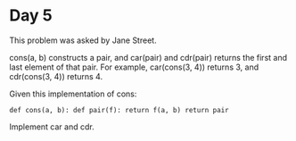 # Day 5

This problem was asked by Jane Street.

cons(a, b) constructs a pair, and car(pair) and cdr(pair) returns the first and last element of that pair. For example, car(cons(3, 4)) returns 3, and cdr(cons(3, 4)) returns 4.

Given this implementation of cons:

`def cons(a, b):
    def pair(f):
        return f(a, b)
    return pair`

Implement car and cdr.
